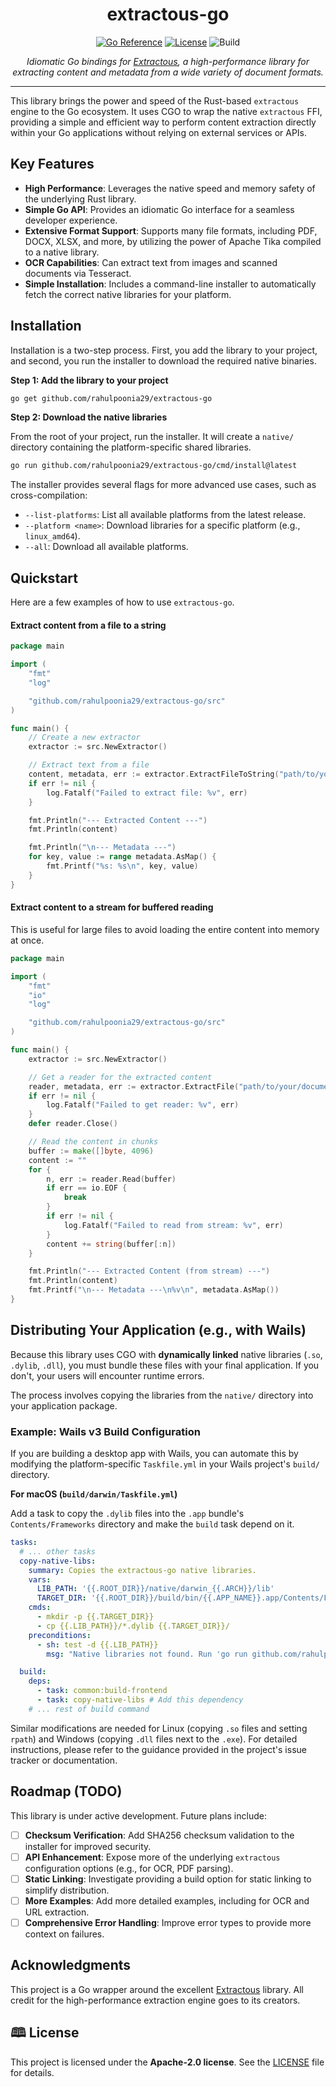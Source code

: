 <div align="center" style="margin-top: 20px">
  <h1>extractous-go</h1>
</div>

<div align="center">

[![Go Reference](https://pkg.go.dev/badge/github.com/rahulpoonia29/extractous-go.svg)](https://pkg.go.dev/github.com/rahulpoonia29/extractous-go)
[![License](https://img.shields.io/badge/License-Apache%202.0-blue.svg)](https://opensource.org/licenses/Apache-2.0)
<img src="https://github.com/rahulpoonia29/extractous-go/actions/workflows/build.yml/badge.svg?branch=main" alt="Build">

</div>

<div align="center">

_Idiomatic Go bindings for [Extractous](https://github.com/yobix-ai/extractous), a high-performance library for extracting content and metadata from a wide variety of document formats._

</div>

---

This library brings the power and speed of the Rust-based `extractous` engine to the Go ecosystem. It uses CGO to wrap the native `extractous` FFI, providing a simple and efficient way to perform content extraction directly within your Go applications without relying on external services or APIs.

## Key Features

*   **High Performance**: Leverages the native speed and memory safety of the underlying Rust library.
*   **Simple Go API**: Provides an idiomatic Go interface for a seamless developer experience.
*   **Extensive Format Support**: Supports many file formats, including PDF, DOCX, XLSX, and more, by utilizing the power of Apache Tika compiled to a native library.
*   **OCR Capabilities**: Can extract text from images and scanned documents via Tesseract.
*   **Simple Installation**: Includes a command-line installer to automatically fetch the correct native libraries for your platform.

## Installation

Installation is a two-step process. First, you add the library to your project, and second, you run the installer to download the required native binaries.

**Step 1: Add the library to your project**

```bash
go get github.com/rahulpoonia29/extractous-go
```

**Step 2: Download the native libraries**

From the root of your project, run the installer. It will create a `native/` directory containing the platform-specific shared libraries.

```bash
go run github.com/rahulpoonia29/extractous-go/cmd/install@latest
```

The installer provides several flags for more advanced use cases, such as cross-compilation:

*   `--list-platforms`: List all available platforms from the latest release.
*   `--platform <name>`: Download libraries for a specific platform (e.g., `linux_amd64`).
*   `--all`: Download all available platforms.

## Quickstart

Here are a few examples of how to use `extractous-go`.

#### Extract content from a file to a string

```go
package main

import (
	"fmt"
	"log"

	"github.com/rahulpoonia29/extractous-go/src"
)

func main() {
	// Create a new extractor
	extractor := src.NewExtractor()

	// Extract text from a file
	content, metadata, err := extractor.ExtractFileToString("path/to/your/document.pdf")
	if err != nil {
		log.Fatalf("Failed to extract file: %v", err)
	}

	fmt.Println("--- Extracted Content ---")
	fmt.Println(content)

	fmt.Println("\n--- Metadata ---")
	for key, value := range metadata.AsMap() {
		fmt.Printf("%s: %s\n", key, value)
	}
}
```

#### Extract content to a stream for buffered reading

This is useful for large files to avoid loading the entire content into memory at once.

```go
package main

import (
	"fmt"
	"io"
	"log"

	"github.com/rahulpoonia29/extractous-go/src"
)

func main() {
	extractor := src.NewExtractor()

	// Get a reader for the extracted content
	reader, metadata, err := extractor.ExtractFile("path/to/your/document.docx")
	if err != nil {
		log.Fatalf("Failed to get reader: %v", err)
	}
	defer reader.Close()

	// Read the content in chunks
	buffer := make([]byte, 4096)
	content := ""
	for {
		n, err := reader.Read(buffer)
		if err == io.EOF {
			break
		}
		if err != nil {
			log.Fatalf("Failed to read from stream: %v", err)
		}
		content += string(buffer[:n])
	}

	fmt.Println("--- Extracted Content (from stream) ---")
	fmt.Println(content)
	fmt.Printf("\n--- Metadata ---\n%v\n", metadata.AsMap())
}
```

## Distributing Your Application (e.g., with Wails)

Because this library uses CGO with **dynamically linked** native libraries (`.so`, `.dylib`, `.dll`), you must bundle these files with your final application. If you don't, your users will encounter runtime errors.

The process involves copying the libraries from the `native/` directory into your application package.

### Example: Wails v3 Build Configuration

If you are building a desktop app with Wails, you can automate this by modifying the platform-specific `Taskfile.yml` in your Wails project's `build/` directory.

**For macOS (`build/darwin/Taskfile.yml`)**

Add a task to copy the `.dylib` files into the `.app` bundle's `Contents/Frameworks` directory and make the `build` task depend on it.

```yaml
tasks:
  # ... other tasks
  copy-native-libs:
    summary: Copies the extractous-go native libraries.
    vars:
      LIB_PATH: '{{.ROOT_DIR}}/native/darwin_{{.ARCH}}/lib'
      TARGET_DIR: '{{.ROOT_DIR}}/build/bin/{{.APP_NAME}}.app/Contents/Frameworks'
    cmds:
      - mkdir -p {{.TARGET_DIR}}
      - cp {{.LIB_PATH}}/*.dylib {{.TARGET_DIR}}/
    preconditions:
      - sh: test -d {{.LIB_PATH}}
        msg: "Native libraries not found. Run 'go run github.com/rahulpoonia29/extractous-go/cmd/install@latest' first."

  build:
    deps:
      - task: common:build-frontend
      - task: copy-native-libs # Add this dependency
    # ... rest of build command
```

Similar modifications are needed for Linux (copying `.so` files and setting `rpath`) and Windows (copying `.dll` files next to the `.exe`). For detailed instructions, please refer to the guidance provided in the project's issue tracker or documentation.

## Roadmap (TODO)

This library is under active development. Future plans include:

- [ ] **Checksum Verification**: Add SHA256 checksum validation to the installer for improved security.
- [ ] **API Enhancement**: Expose more of the underlying `extractous` configuration options (e.g., for OCR, PDF parsing).
- [ ] **Static Linking**: Investigate providing a build option for static linking to simplify distribution.
- [ ] **More Examples**: Add more detailed examples, including for OCR and URL extraction.
- [ ] **Comprehensive Error Handling**: Improve error types to provide more context on failures.

## Acknowledgments

This project is a Go wrapper around the excellent [Extractous](https://github.com/yobix-ai/extractous) library. All credit for the high-performance extraction engine goes to its creators.

## 🕮 License

This project is licensed under the **Apache-2.0 license**. See the [LICENSE](LICENSE) file for details.
